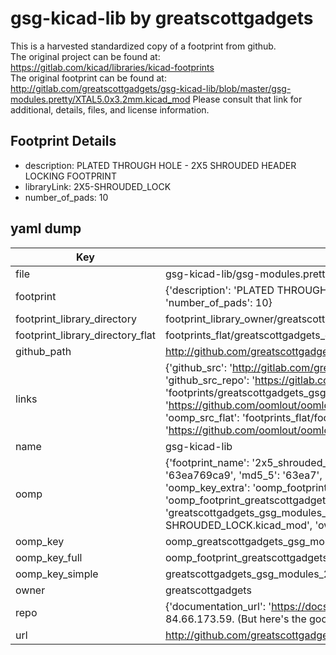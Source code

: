 # gsg-kicad-lib by greatscottgadgets  
This is a harvested standardized copy of a footprint from github.  
The original project can be found at:  
https://gitlab.com/kicad/libraries/kicad-footprints  
The original footprint can be found at:
http://gitlab.com/greatscottgadgets/gsg-kicad-lib/blob/master/gsg-modules.pretty/XTAL5.0x3.2mm.kicad_mod
Please consult that link for additional, details, files, and license information.  
## Footprint Details
* description: PLATED THROUGH HOLE - 2X5 SHROUDED HEADER LOCKING FOOTPRINT  
* libraryLink: 2X5-SHROUDED_LOCK  
* number_of_pads: 10  
## yaml dump  
| Key | Value |  
| --- | --- |  
| file | gsg-kicad-lib/gsg-modules.pretty/2X5-SHROUDED_LOCK.kicad_mod |  
| footprint | {'description': 'PLATED THROUGH HOLE - 2X5 SHROUDED HEADER LOCKING FOOTPRINT', 'libraryLink': '2X5-SHROUDED_LOCK', 'number_of_pads': 10} |  
| footprint_library_directory | footprint_library_owner/greatscottgadgets_gsg-kicad-lib |  
| footprint_library_directory_flat | footprints_flat/greatscottgadgets_gsg_modules_2x5_shrouded_lock/working |  
| github_path | http://github.com/greatscottgadgets/gsg-kicad-lib/blob/master/gsg-modules.pretty/2X5-SHROUDED_LOCK.kicad_mod |  
| links | {'github_src': 'http://gitlab.com/greatscottgadgets/gsg-kicad-lib/blob/master/gsg-modules.pretty/XTAL5.0x3.2mm.kicad_mod', 'github_src_repo': 'https://gitlab.com/kicad/libraries/kicad-footprints', 'oomp_bot': 'footprints/greatscottgadgets_gsg_modules_2x5_shrouded_lock/working', 'oomp_bot_github': 'https://github.com/oomlout/oomlout_oomp_footprint_bot/tree/main/footprints/greatscottgadgets_gsg_modules_2x5_shrouded_lock/working', 'oomp_src_flat': 'footprints_flat/footprints_flat/greatscottgadgets_gsg_modules_2x5_shrouded_lock/working', 'oomp_src_flat_github': 'https://github.com/oomlout/oomlout_oomp_footprint_src/tree/main/footprints_flat/greatscottgadgets_gsg_modules_2x5_shrouded_lock/working'} |  
| name | gsg-kicad-lib |  
| oomp | {'footprint_name': '2x5_shrouded_lock', 'library_name': 'gsg_modules', 'md5': '63ea769ca9532e8f6f7262237ce0bec6', 'md5_10': '63ea769ca9', 'md5_5': '63ea7', 'md5_6': '63ea76', 'oomp_key': 'oomp_greatscottgadgets_gsg_modules_2x5_shrouded_lock', 'oomp_key_extra': 'oomp_footprint_greatscottgadgets_gsg_modules_2x5_shrouded_lock', 'oomp_key_full': 'oomp_footprint_greatscottgadgets_gsg_modules_2x5_shrouded_lock_63ea76', 'oomp_key_simple': 'greatscottgadgets_gsg_modules_2x5_shrouded_lock', 'original_filename': 'gsg-kicad-lib/gsg-modules.pretty/2X5-SHROUDED_LOCK.kicad_mod', 'owner_name': 'greatscottgadgets'} |  
| oomp_key | oomp_greatscottgadgets_gsg_modules_2x5_shrouded_lock |  
| oomp_key_full | oomp_footprint_greatscottgadgets_gsg_modules_2x5_shrouded_lock |  
| oomp_key_simple | greatscottgadgets_gsg_modules_2x5_shrouded_lock |  
| owner | greatscottgadgets |  
| repo | {'documentation_url': 'https://docs.github.com/rest/overview/resources-in-the-rest-api#rate-limiting', 'message': "API rate limit exceeded for 84.66.173.59. (But here's the good news: Authenticated requests get a higher rate limit. Check out the documentation for more details.)"} |  
| url | http://github.com/greatscottgadgets/gsg-kicad-lib |  

